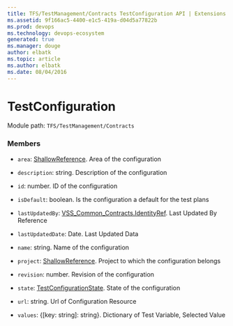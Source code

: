 ```yaml
---
title: TFS/TestManagement/Contracts TestConfiguration API | Extensions for Visual Studio Team Services
ms.assetid: 9f166ac5-4400-e1c5-419a-d04d5a77822b
ms.prod: devops
ms.technology: devops-ecosystem
generated: true
ms.manager: douge
author: elbatk
ms.topic: article
ms.author: elbatk
ms.date: 08/04/2016
---
```


# TestConfiguration

Module path: `TFS/TestManagement/Contracts`


### Members

* `area`: [ShallowReference](../../../TFS/TestManagement/Contracts/ShallowReference.md). Area of the configuration

* `description`: string. Description of the configuration

* `id`: number. ID of the configuration

* `isDefault`: boolean. Is the configuration a default for the test plans

* `lastUpdatedBy`: [VSS_Common_Contracts.IdentityRef](../../../VSS/WebApi/Contracts/IdentityRef.md). Last Updated By  Reference

* `lastUpdatedDate`: Date. Last Updated Data

* `name`: string. Name of the configuration

* `project`: [ShallowReference](../../../TFS/TestManagement/Contracts/ShallowReference.md). Project to which the configuration belongs

* `revision`: number. Revision of the configuration

* `state`: [TestConfigurationState](../../../TFS/TestManagement/Contracts/TestConfigurationState.md). State of the configuration

* `url`: string. Url of Configuration Resource

* `values`: {[key: string]: string}. Dictionary of Test Variable, Selected Value


